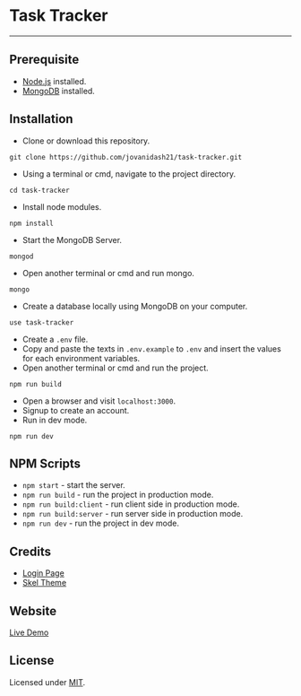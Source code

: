 # Task Tracker
---

## Prerequisite
* [Node.js](https://nodejs.org/en/) installed.
* [MongoDB](https://www.mongodb.com/) installed.

## Installation
* Clone or download this repository.
```
git clone https://github.com/jovanidash21/task-tracker.git
```
* Using a terminal or cmd, navigate to the project directory.
```
cd task-tracker
```
* Install node modules.
```
npm install
```
* Start the MongoDB Server.
```
mongod
``` 
* Open another terminal or cmd and run mongo.
```
mongo
``` 
* Create a database locally using MongoDB on your computer.
```
use task-tracker
```
* Create a ```.env``` file. 
* Copy and paste the texts in ```.env.example``` to ```.env``` and insert the values for each environment variables.
* Open another terminal or cmd and run the project.
```
npm run build
```
* Open a browser and visit ```localhost:3000```.
* Signup to create an account.
* Run in dev mode.
```
npm run dev
```

## NPM Scripts
* ```npm start``` - start the server.
* ```npm run build``` - run the project in production mode.
* ```npm run build:client``` - run client side in production mode.
* ```npm run build:server``` - run server side in production mode.
* ```npm run dev``` - run the project in dev mode.

## Credits
- [Login Page](http://codepen.io/andytran/pen/GJOBZj)
- [Skel Theme](https://html5up.net/uploads/demos/overflow/)

## Website
[Live Demo](https://task-tracker-jovanidash21.herokuapp.com/)

## License
Licensed under [MIT](https://opensource.org/licenses/mit-license.php).